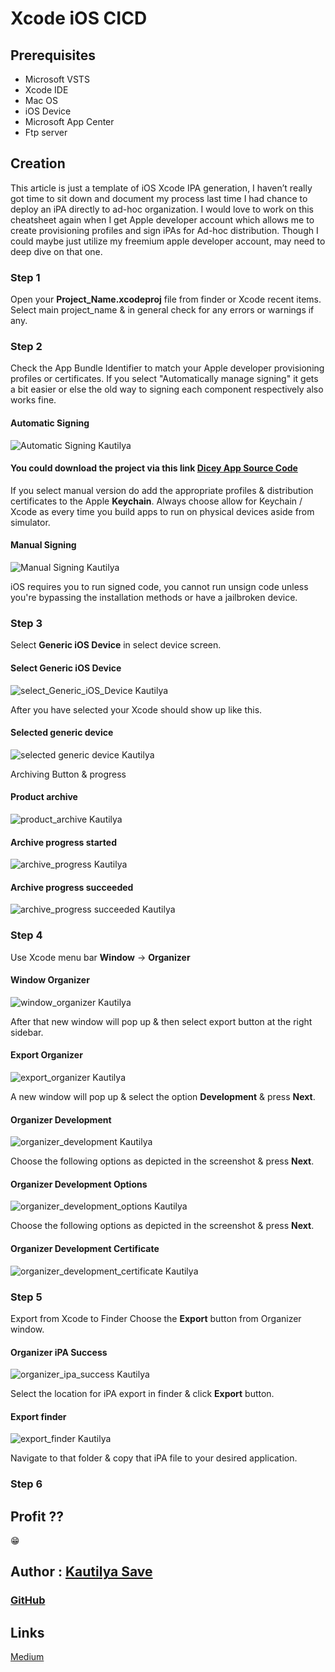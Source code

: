 
# Xcode iOS CICD




## Prerequisites

* Microsoft VSTS
* Xcode IDE
* Mac OS
* iOS Device
* Microsoft App Center
* Ftp server

## Creation

This article is just a template of iOS Xcode IPA generation, I haven’t really got time to sit down and document my process last time I had chance to deploy an iPA directly to ad-hoc organization. I would love to work on this cheatsheet again when I get Apple developer account which allows me to create provisioning profiles and sign iPAs for Ad-hoc distribution. Though I could maybe just utilize my freemium apple developer account, may need to deep dive on that one.

### Step 1

Open your **Project\_Name.xcodeproj** file from finder or Xcode recent items. Select main project\_name & in general check for any errors or warnings if any.

### Step 2

Check the App Bundle Identifier to match your Apple developer provisioning profiles or certificates. If you select "Automatically manage signing" it gets a bit easier or else the old way to signing each component respectively also works fine.

#### Automatic Signing

![Automatic Signing Kautilya](https://github.com/SensehacK/dev-cheatsheet/tree/88f67add347b1607b94f5c5ac6ec7917192dddf6/iOS/Automation/iOSiPAAssets/automatic_Signing.png)

#### You could download the project via this link [Dicey App Source Code](https://github.com/SensehacK/Dicey)

If you select manual version do add the appropriate profiles & distribution certificates to the Apple **Keychain**. Always choose allow for Keychain / Xcode as every time you build apps to run on physical devices aside from simulator.

#### Manual Signing

![Manual Signing Kautilya](https://github.com/SensehacK/dev-cheatsheet/tree/88f67add347b1607b94f5c5ac6ec7917192dddf6/iOS/Automation/iOSiPAAssets/manual_Signing.png)

iOS requires you to run signed code, you cannot run unsign code unless you're bypassing the installation methods or have a jailbroken device.

### Step 3

Select **Generic iOS Device** in select device screen.

#### Select Generic iOS Device

![select\_Generic\_iOS\_Device Kautilya](https://github.com/SensehacK/dev-cheatsheet/tree/88f67add347b1607b94f5c5ac6ec7917192dddf6/iOS/Automation/iOSiPAAssets/select_Generic_iOS_Device.png)

After you have selected your Xcode should show up like this.

#### Selected generic device

![selected generic device Kautilya](https://github.com/SensehacK/dev-cheatsheet/tree/88f67add347b1607b94f5c5ac6ec7917192dddf6/iOS/Automation/iOSiPAAssets/selected_generic_device.png)

Archiving Button & progress

#### Product archive

![product\_archive Kautilya](https://github.com/SensehacK/dev-cheatsheet/tree/88f67add347b1607b94f5c5ac6ec7917192dddf6/iOS/Automation/iOSiPAAssets/product_archive.png)

#### Archive progress started

![archive\_progress Kautilya](https://github.com/SensehacK/dev-cheatsheet/tree/88f67add347b1607b94f5c5ac6ec7917192dddf6/iOS/Automation/iOSiPAAssets/archive_progress.png)

#### Archive progress succeeded

![archive\_progress succeeded Kautilya](https://github.com/SensehacK/dev-cheatsheet/tree/88f67add347b1607b94f5c5ac6ec7917192dddf6/iOS/Automation/iOSiPAAssets/archive_successful.png)

### Step 4

Use Xcode menu bar **Window** -&gt; **Organizer**

#### Window Organizer

![window\_organizer Kautilya](https://github.com/SensehacK/dev-cheatsheet/tree/88f67add347b1607b94f5c5ac6ec7917192dddf6/iOS/Automation/iOSiPAAssets/window_organizer.png)

After that new window will pop up & then select export button at the right sidebar.

#### Export Organizer

![export\_organizer Kautilya](https://github.com/SensehacK/dev-cheatsheet/tree/88f67add347b1607b94f5c5ac6ec7917192dddf6/iOS/Automation/iOSiPAAssets/export_organizer.png)

A new window will pop up & select the option **Development** & press **Next**.

#### Organizer Development

![organizer\_development Kautilya](https://github.com/SensehacK/dev-cheatsheet/tree/88f67add347b1607b94f5c5ac6ec7917192dddf6/iOS/Automation/iOSiPAAssets/organizer_development.png)

Choose the following options as depicted in the screenshot & press **Next**.

#### Organizer Development Options

![organizer\_development\_options Kautilya](https://github.com/SensehacK/dev-cheatsheet/tree/88f67add347b1607b94f5c5ac6ec7917192dddf6/iOS/Automation/iOSiPAAssets/organizer_development_options.png)

Choose the following options as depicted in the screenshot & press **Next**.

#### Organizer Development Certificate

![organizer\_development\_certificate Kautilya](https://github.com/SensehacK/dev-cheatsheet/tree/88f67add347b1607b94f5c5ac6ec7917192dddf6/iOS/Automation/iOSiPAAssets/organizer_development_certificate.png)

### Step 5

Export from Xcode to Finder Choose the **Export** button from Organizer window.

#### Organizer iPA Success

![organizer\_ipa\_success Kautilya](https://github.com/SensehacK/dev-cheatsheet/tree/88f67add347b1607b94f5c5ac6ec7917192dddf6/iOS/Automation/iOSiPAAssets/organizer_ipa_success.png)

Select the location for iPA export in finder & click **Export** button.

#### Export finder

![export\_finder Kautilya](https://github.com/SensehacK/dev-cheatsheet/tree/88f67add347b1607b94f5c5ac6ec7917192dddf6/iOS/Automation/iOSiPAAssets/export_finder.png)

Navigate to that folder & copy that iPA file to your desired application.

### Step 6

## Profit ??

:grin:

## Author : [Kautilya Save](https://kautilya.design/)

### [GitHub](https://github.com/SensehacK)


## Links


[Medium](https://medium.com/@vizllx/build-test-deliver-a-complete-guideline-for-ios-ci-cd-5fa02bffa7ce)

